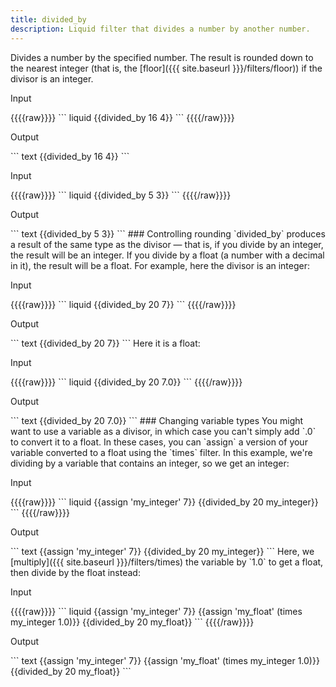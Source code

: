 ```yaml
---
title: divided_by
description: Liquid filter that divides a number by another number.
---
```

Divides a number by the specified number.
The result is rounded down to the nearest integer (that is, the [floor]({{{ site.baseurl }}}/filters/floor)) if the divisor is an integer.
<p class="code-label">Input</p>
{{{{raw}}}}
``` liquid
{{divided_by 16 4}}
```
{{{{/raw}}}}
<p class="code-label">Output</p>
``` text
{{divided_by 16 4}}
```
<p class="code-label">Input</p>
{{{{raw}}}}
``` liquid
{{divided_by 5 3}}
```
{{{{/raw}}}}
<p class="code-label">Output</p>
``` text
{{divided_by 5 3}}
```
### Controlling rounding
`divided_by` produces a result of the same type as the divisor — that is, if you divide by an integer, the result will be an integer. If you divide by a float (a number with a decimal in it), the result will be a float.
For example, here the divisor is an integer:
<p class="code-label">Input</p>
{{{{raw}}}}
``` liquid
{{divided_by 20 7}}
```
{{{{/raw}}}}
<p class="code-label">Output</p>
``` text
{{divided_by 20 7}}
```
Here it is a float:
<p class="code-label">Input</p>
{{{{raw}}}}
``` liquid
{{divided_by 20 7.0}}
```
{{{{/raw}}}}
<p class="code-label">Output</p>
``` text
{{divided_by 20 7.0}}
```
### Changing variable types
You might want to use a variable as a divisor, in which case you can't simply add `.0` to convert it to a float. In these cases, you can `assign` a version of your variable converted to a float using the `times` filter.
In this example, we're dividing by a variable that contains an integer, so we get an integer:
<p class="code-label">Input</p>
{{{{raw}}}}
``` liquid
{{assign 'my_integer' 7}}
{{divided_by 20 my_integer}}
```
{{{{/raw}}}}
<p class="code-label">Output</p>
``` text
{{assign 'my_integer' 7}}
{{divided_by 20 my_integer}}
```
Here, we [multiply]({{{ site.baseurl }}}/filters/times) the variable by `1.0` to get a float, then divide by the float instead:
<p class="code-label">Input</p>
{{{{raw}}}}
``` liquid
{{assign 'my_integer' 7}}
{{assign 'my_float' (times my_integer 1.0)}}
{{divided_by 20 my_float}}
```
{{{{/raw}}}}
<p class="code-label">Output</p>
``` text
{{assign 'my_integer' 7}}
{{assign 'my_float' (times my_integer 1.0)}}
{{divided_by 20 my_float}}
```